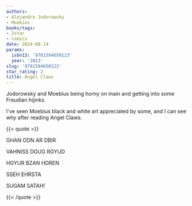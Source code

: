 ```yaml
---
authors:
- Alejandro Jodorowsky
- Moebius
books/tags:
- 2star
- comics
date: 2024-08-14
params:
  isbn13: '9781594650123'
  year: '2013'
slug: '9781594650123'
star_rating: 2
title: Angel Claws
---
```


Jodorowsky and Moebius being horny on main and getting into some Freudian hijinks.

I've seen Moebius black and white art appreciated by some, and I can see why after reading Angel Claws.

<!--more-->

{{< quote >}}

GHAN ODN AR DBIR

VAHNISS DGUG RGYUD

HGYUR BZAN HDREN

SSEH EHRSTA

SUGAM SATAH!

{{< /quote >}}